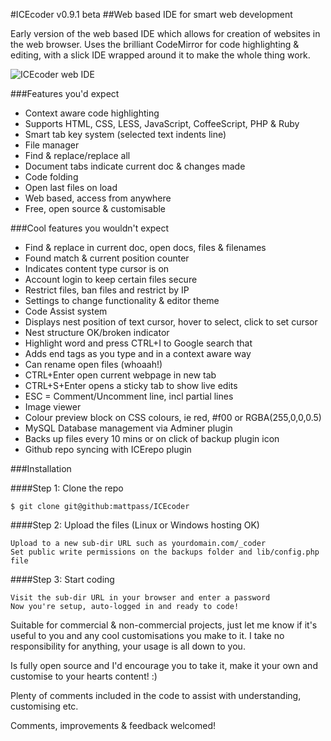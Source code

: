 #ICEcoder v0.9.1 beta
##Web based IDE for smart web development

Early version of the web based IDE which allows for creation of websites in the web browser. Uses the brilliant CodeMirror for code highlighting & editing, with a slick IDE wrapped around it to make the whole thing work.

<img src="http://icecoder.net/images/ice-coder-web-ide.jpg" alt="ICEcoder web IDE">

###Features you'd expect
* Context aware code highlighting
* Supports HTML, CSS, LESS, JavaScript, CoffeeScript, PHP & Ruby
* Smart tab key system (selected text indents line)
* File manager
* Find & replace/replace all
* Document tabs indicate current doc & changes made
* Code folding
* Open last files on load
* Web based, access from anywhere
* Free, open source & customisable

###Cool features you wouldn't expect
* Find & replace in current doc, open docs, files & filenames
* Found match & current position counter
* Indicates content type cursor is on
* Account login to keep certain files secure
* Restrict files, ban files and restrict by IP
* Settings to change functionality & editor theme
* Code Assist system
* Displays nest position of text cursor, hover to select, click to set cursor
* Nest structure OK/broken indicator
* Highlight word and press CTRL+I to Google search that
* Adds end tags as you type and in a context aware way
* Can rename open files (whoaah!)
* CTRL+Enter open current webpage in new tab
* CTRL+S+Enter opens a sticky tab to show live edits
* ESC = Comment/Uncomment line, incl partial lines
* Image viewer
* Colour preview block on CSS colours, ie red, #f00 or  RGBA(255,0,0,0.5)
* MySQL Database management via Adminer plugin
* Backs up files every 10 mins or on click of backup plugin icon
* Github repo syncing with ICErepo plugin

###Installation

####Step 1: Clone the repo

```
$ git clone git@github:mattpass/ICEcoder
```

####Step 2: Upload the files (Linux or Windows hosting OK)
```
Upload to a new sub-dir URL such as yourdomain.com/_coder
Set public write permissions on the backups folder and lib/config.php file
```

####Step 3: Start coding
```
Visit the sub-dir URL in your browser and enter a password
Now you're setup, auto-logged in and ready to code!
```

Suitable for commercial & non-commercial projects, just let me know if it's useful to you and any cool customisations you make to it. I take no responsibility for anything, your usage is all down to you.

Is fully open source and I'd encourage you to take it, make it your own and customise to your hearts content! :)

Plenty of comments included in the code to assist with understanding, customising etc.

Comments, improvements & feedback welcomed!
